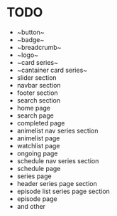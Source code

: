 # TODO

- ~button~
- ~badge~
- ~breadcrumb~
- ~logo~
- ~card series~
- ~cantainer card series~
- slider section
- navbar section
- footer section
- search section
- home page
- search page
- completed page
- animelist nav series section
- animelist page
- watchlist page
- ongoing page
- schedule nav series section
- schedule page
- series page
- header series page section
- episode list series page section
- episode page
- and other
